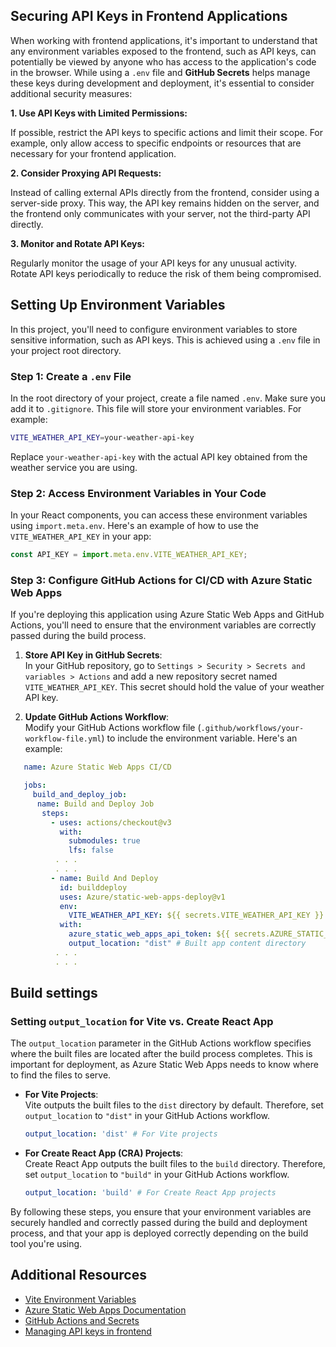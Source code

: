 ## Securing API Keys in Frontend Applications

When working with frontend applications, it's important to understand that any environment variables exposed to the frontend, such as API keys, can potentially be viewed by anyone who has access to the application's code in the browser. While using a `.env` file and **GitHub Secrets** helps manage these keys during development and deployment, it's essential to consider additional security measures:

**1. Use API Keys with Limited Permissions:**

If possible, restrict the API keys to specific actions and limit their scope. For example, only allow access to specific endpoints or resources that are necessary for your frontend application.

**2. Consider Proxying API Requests:**

Instead of calling external APIs directly from the frontend, consider using a server-side proxy. This way, the API key remains hidden on the server, and the frontend only communicates with your server, not the third-party API directly.

**3. Monitor and Rotate API Keys:**

Regularly monitor the usage of your API keys for any unusual activity. Rotate API keys periodically to reduce the risk of them being compromised.

## Setting Up Environment Variables

In this project, you'll need to configure environment variables to store sensitive information, such as API keys. This is achieved using a `.env` file in your project root directory.

### Step 1: Create a `.env` File

In the root directory of your project, create a file named `.env`. Make sure you add it to `.gitignore`. This file will store your environment variables. For example:

```bash
VITE_WEATHER_API_KEY=your-weather-api-key
```

Replace `your-weather-api-key` with the actual API key obtained from the weather service you are using.

### Step 2: Access Environment Variables in Your Code

In your React components, you can access these environment variables using `import.meta.env`. Here's an example of how to use the `VITE_WEATHER_API_KEY` in your app:

```javascript
const API_KEY = import.meta.env.VITE_WEATHER_API_KEY;
```

### Step 3: Configure GitHub Actions for CI/CD with Azure Static Web Apps

If you're deploying this application using Azure Static Web Apps and GitHub Actions, you'll need to ensure that the environment variables are correctly passed during the build process.

1. **Store API Key in GitHub Secrets**:  
   In your GitHub repository, go to `Settings > Security > Secrets and variables > Actions` and add a new repository secret named `VITE_WEATHER_API_KEY`. This secret should hold the value of your weather API key.

2. **Update GitHub Actions Workflow**:  
   Modify your GitHub Actions workflow file (`.github/workflows/your-workflow-file.yml`) to include the environment variable. Here's an example:

```yaml
   name: Azure Static Web Apps CI/CD

   jobs:
     build_and_deploy_job:
      name: Build and Deploy Job
       steps:
         - uses: actions/checkout@v3
           with:
             submodules: true
             lfs: false
          . . .
          . . .
         - name: Build And Deploy
           id: builddeploy
           uses: Azure/static-web-apps-deploy@v1
           env:
             VITE_WEATHER_API_KEY: ${{ secrets.VITE_WEATHER_API_KEY }}
           with:
             azure_static_web_apps_api_token: ${{ secrets.AZURE_STATIC_WEB_APPS_API_TOKEN_WITTY_PEBBLE_04EA3D600 }}
             output_location: "dist" # Built app content directory
          . . .
          . . .
```
## Build settings
### Setting `output_location` for Vite vs. Create React App

The `output_location` parameter in the GitHub Actions workflow specifies where the built files are located after the build process completes. This is important for deployment, as Azure Static Web Apps needs to know where to find the files to serve.

- **For Vite Projects**:  
  Vite outputs the built files to the `dist` directory by default. Therefore, set `output_location` to `"dist"` in your GitHub Actions workflow.

  ```yaml
  output_location: 'dist' # For Vite projects
  ```

- **For Create React App (CRA) Projects**:  
  Create React App outputs the built files to the `build` directory. Therefore, set `output_location` to `"build"` in your GitHub Actions workflow.

  ```yaml
  output_location: 'build' # For Create React App projects
  ```

By following these steps, you ensure that your environment variables are securely handled and correctly passed during the build and deployment process, and that your app is deployed correctly depending on the build tool you're using.

## Additional Resources

- [Vite Environment Variables](https://vitejs.dev/guide/env-and-mode.html)
- [Azure Static Web Apps Documentation](https://learn.microsoft.com/en-us/azure/static-web-apps/build-configuration?tabs=github-actions#environment-variables)
- [GitHub Actions and Secrets](https://docs.github.com/en/actions/security-for-github-actions/security-guides/using-secrets-in-github-actions#creating-secrets-for-a-repository)
- [Managing API keys in frontend](https://www.quicknode.com/guides/quicknode-products/endpoint-security/front-end-best-practices)
